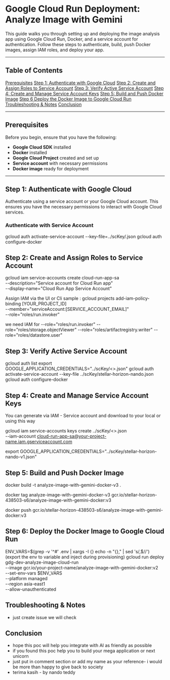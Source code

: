# Google Cloud Run Deployment: Analyze Image with Gemini

This guide walks you through setting up and deploying the image analysis app using Google Cloud Run, Docker, and a service account for authentication. Follow these steps to authenticate, build, push Docker images, assign IAM roles, and deploy your app.

---

## Table of Contents
[Prerequisites](#prerequisites)
[Step 1: Authenticate with Google Cloud](#step-1-authenticate-with-google-cloud)
[Step 2: Create and Assign Roles to Service Account](#step-2-create-and-assign-roles-to-service-account)
[Step 3: Verify Active Service Account](#step-3-verify-active-service-account)
[Step 4: Create and Manage Service Account Keys](#step-4-create-and-manage-service-account-keys)
[Step 5: Build and Push Docker Image](#step-5-build-and-push-docker-image)
[Step 6 Deploy the Docker Image to Google Cloud Run](#step-6-deploy-the-docker-image-to-google-cloud-run)
[Troubleshooting & Notes](#troubleshooting--notes)
[Conclusion](#conclusion)

---

##  Prerequisites

Before you begin, ensure that you have the following:
- **Google Cloud SDK** installed
- **Docker** installed
- **Google Cloud Project** created and set up
- **Service account** with necessary permissions
- **Docker image** ready for deployment

---

##  Step 1: Authenticate with Google Cloud

Authenticate using a service account or your Google Cloud account. This ensures you have the necessary permissions to interact with Google Cloud services.

### Authenticate with Service Account
gcloud auth activate-service-account --key-file=../scKey/<yourkey>.json
gcloud auth configure-docker

## Step 2:  Create and Assign Roles to Service Account
gcloud iam service-accounts create cloud-run-app-sa \
  --description="Service account for Cloud Run app" \
  --display-name="Cloud Run App Service Account"

  Assign IAM via the UI or Cli 
  sample : 
  gcloud projects add-iam-policy-binding [YOUR_PROJECT_ID] \
  --member="serviceAccount:[SERVICE_ACCOUNT_EMAIL]" \
  --role="roles/run.invoker"

we need IAM for 
  --role="roles/run.invoker"
  --role="roles/storage.objectViewer"
 --role="roles/artifactregistry.writer"
   --role="roles/datastore.user"

## Step 3: Verify Active Service Account
gcloud auth list
export GOOGLE_APPLICATION_CREDENTIALS="../scKey/<<your-service-acc-key>>.json"
gcloud auth activate-service-account --key-file ../scKey/stellar-horizon-nando.json
gcloud auth configure-docker
## Step 4: Create and Manage Service Account Keys
You can generate via IAM - Service account and download to your local
or using this way

gcloud iam service-accounts keys create ../scKey/<<your-service-acc-key>>.json \
  --iam-account cloud-run-app-sa@your-project-name.iam.gserviceaccount.com

export GOOGLE_APPLICATION_CREDENTIALS="../scKey/stellar-horizon-nando-v1.json"

## Step 5: Build and Push Docker Image
docker build -t analyze-image-with-gemini-docker-v3 .

docker tag analyze-image-with-gemini-docker-v3 gcr.io/stellar-horizon-438503-s6/analyze-image-with-gemini-docker:v3

docker push  gcr.io/stellar-horizon-438503-s6/analyze-image-with-gemini-docker:v3


## Step 6: Deploy the Docker Image to Google Cloud Run
ENV_VARS=$(grep -v '^#' .env | xargs -I {} echo -n "{}," | sed 's/,$//')
(export the env to variable and inject during provisioning)
gcloud run deploy gdg-dev-analyze-image-cloud-run \
  --image gcr.io/your-project-name/analyze-image-with-gemini-docker:v2 \
  --set-env-vars $ENV_VARS \
  --platform managed \
  --region asia-east1 \
  --allow-unauthenticated

## Troubleshooting & Notes
- just create issue we will check

## Conclusion
- hope this poc will help you integrate with AI as friendly as possible
- if you found this poc help you to build your mega application or next unicorn
- just put in comment section or add my name as your reference- i would be more than happy to give back to society
- terima kasih - by nando teddy 


